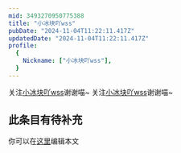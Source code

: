 ```yaml
---
mid: 3493270950775388
title: "小冰块吖wss"
pubDate: "2024-11-04T11:22:11.417Z"
updatedDate: "2024-11-04T11:22:11.417Z"
profile:
  {
    Nickname: ["小冰块吖wss"],
  }
---
```


关注[小冰块吖wss](https://space.bilibili.com/3493270950775388)谢谢喵~ 关注[小冰块吖wss](https://space.bilibili.com/3493270950775388)谢谢喵~

## 此条目有待补充
你可以在[这里](https://github.com/Yuhanawa/VTuber.ICU-Content/edit/master/v/小冰块吖wss/index.md)编辑本文
